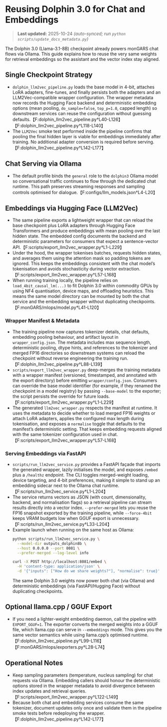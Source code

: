 # Reusing Dolphin 3.0 for Chat and Embeddings

> **Last updated:** 2025-10-24 _(auto-synced; run `python scripts/update_docs_metadata.py`)_

The Dolphin 3.0 (Llama-3.1-8B) checkpoint already powers monGARS chat flows via
Ollama. This guide explains how to reuse the very same weights for retrieval
embeddings so the assistant and the vector index stay aligned.

## Single Checkpoint Strategy
- `dolphin_llm2vec_pipeline.py` loads the base model in 4-bit, attaches LoRA
  adapters, fine-tunes, and finally persists both the adapters and an
  LLM2Vec-compatible wrapper configuration. The wrapper metadata now records the
  Hugging Face backend and deterministic embedding options (mean pooling,
  `do_sample=false`, `top_p=1.0`, capped length) so downstream services can
  reuse the configuration without guessing defaults.【F:dolphin_llm2vec_pipeline.py†L40-L126】【F:dolphin_llm2vec_pipeline.py†L118-L140】
- The `LLM2Vec` smoke test performed inside the pipeline confirms that pooling
  the final hidden layer is viable for embeddings immediately after training.
  No additional adapter conversion is required before serving.【F:dolphin_llm2vec_pipeline.py†L142-L177】

## Chat Serving via Ollama
- The default profile binds the `general` role to the `dolphin3` Ollama model so
  conversational traffic continues to flow through the dedicated chat runtime.
  This path preserves streaming responses and sampling controls optimised for
  dialogue.【F:configs/llm_models.json†L4-L20】

## Embeddings via Hugging Face (LLM2Vec)
- The same pipeline exports a lightweight wrapper that can reload the base
  checkpoint plus LoRA adapters through Hugging Face Transformers and produce
  embeddings with mean pooling over the last hidden state. The embedded config
  documents the backend and deterministic parameters for consumers that expect a
  sentence-vector API.【F:scripts/export_llm2vec_wrapper.py†L1-L229】
- Under the hood, the wrapper tokenises batches, requests hidden states, and
  averages them using the attention mask so padding tokens are ignored. This
  keeps the embeddings consistent with the chat model’s tokenisation and avoids
  stochasticity during vector extraction.【F:scripts/export_llm2vec_wrapper.py†L57-L168】
- When running training locally, the pipeline relies on
  `load_4bit_causal_lm(...)` to fit Dolphin 3.0 within commodity GPUs by using
  NF4 quantisation, device maps, and offloading heuristics. This means the same
  model directory can be mounted by both the chat service and the embedding
  wrapper without duplicating checkpoints.【F:monGARS/mlops/model.py†L41-L120】

### Wrapper Manifest & Metadata
- The training pipeline now captures tokenizer details, chat defaults, embedding
  pooling behaviour, and artifact layout in `wrapper_config.json`. The metadata
  includes max sequence length, deterministic pooling, dtype hints, and
  references to the tokenizer and merged FP16 directories so downstream systems
  can reload the checkpoint without reverse engineering the training run.【F:dolphin_llm2vec_pipeline.py†L88-L139】
- `scripts/export_llm2vec_wrapper.py` deep-merges the training metadata with a
  wrapper manifest (versioned, timestamped, and annotated with the export
  directory) before emitting `wrapper/config.json`. Consumers can override the
  base model identifier (for example, if they renamed the checkpoint in a model
  registry) by passing `--base-model` to the exporter; the script persists the
  override for future loads.【F:scripts/export_llm2vec_wrapper.py†L1-L229】
- The generated `llm2vec_wrapper.py` respects the manifest at runtime. It uses
  the metadata to decide whether to load merged FP16 weights or attach LoRA
  adapters, applies the configured max length during tokenisation, and exposes a
  `normalise` toggle that defaults to the manifest’s deterministic setting. That
  keeps embedding requests aligned with the same tokenizer configuration used in
  chat.【F:scripts/export_llm2vec_wrapper.py†L57-L168】

### Serving Embeddings via FastAPI
- `scripts/run_llm2vec_service.py` provides a FastAPI façade that imports the
  generated wrapper, lazily initialises the model, and exposes `/embed` plus a
  `/healthz` endpoint. The CLI toggles merged-weight loading, device targeting,
  and 4-bit preferences, making it simple to stand up an embedding sidecar next
  to the Ollama chat runtime.【F:scripts/run_llm2vec_service.py†L1-L204】
- The service returns vectors as JSON (with count, dimensionality, backend, and
  normalisation flags) so a retrieval pipeline can stream results directly into
  a vector index. `--prefer-merged` lets you reuse the FP16 snapshot exported by
  the training pipeline, while `--force-4bit` keeps VRAM budgets low when GGUF
  export is unnecessary.【F:scripts/run_llm2vec_service.py†L33-L204】
- Example launch when running on the same host as Ollama:
  ```bash
  python scripts/run_llm2vec_service.py \
    --model-dir outputs_dolphin8b \
    --host 0.0.0.0 --port 8081 \
    --prefer-merged --log-level info
  ```
  ```bash
  curl -X POST http://localhost:8081/embed \
    -H 'content-type: application/json' \
    -d '{"inputs": ["How do we share weights?"], "normalise": true}'
  ```
  The same Dolphin 3.0 weights now power both chat (via Ollama) and deterministic
  embeddings (via FastAPI/Hugging Face) without duplicating checkpoints.

## Optional llama.cpp / GGUF Export
- If you need a lighter-weight embedding daemon, call the pipeline with
  `EXPORT_GGUF=1`. The exporter converts the merged weights into a GGUF file,
  which llama.cpp can serve in `--embeddings` mode. This gives you the same
  vector semantics while using llama.cpp’s optimised runtime.【F:dolphin_llm2vec_pipeline.py†L99-L116】【F:monGARS/mlops/exporters.py†L28-L74】

## Operational Notes
- Keep sampling parameters (temperature, nucleus sampling) for chat requests via
  Ollama. Embedding callers should honour the deterministic options stored in
  the wrapper metadata to avoid divergence between index updates and retrieval
  queries.【F:scripts/export_llm2vec_wrapper.py†L122-L149】
- Because both chat and embedding services consume the same tokenizer, document
  updates only once and validate them in the pipeline smoke tests before
  redeploying the wrapper.【F:dolphin_llm2vec_pipeline.py†L142-L177】
